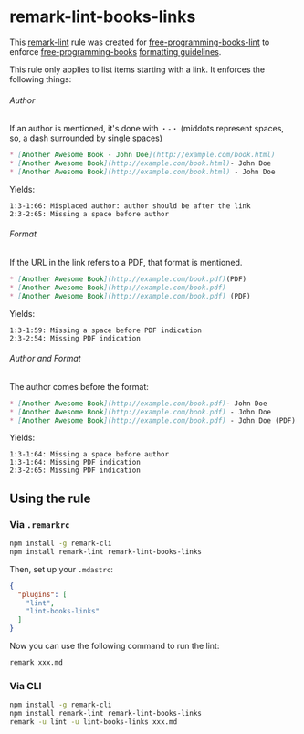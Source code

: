 # remark-lint-books-links

This [remark-lint](https://github.com/wooorm/remark-lint) rule was created for [free-programming-books-lint](https://github.com/vhf/free-programming-books-lint) to enforce [free-programming-books](https://github.com/vhf/free-programming-books) [formatting guidelines](https://github.com/vhf/free-programming-books/blob/master/CONTRIBUTING.md#formatting).

This rule only applies to list items starting with a link. It enforces the following things:

###### Author

If an author is mentioned, it's done with `・-・` (middots represent spaces, so,
a dash surrounded by single spaces)

```markdown
* [Another Awesome Book - John Doe](http://example.com/book.html)
* [Another Awesome Book](http://example.com/book.html)- John Doe
* [Another Awesome Book](http://example.com/book.html) - John Doe
```

Yields:

```text
1:3-1:66: Misplaced author: author should be after the link
2:3-2:65: Missing a space before author
```

###### Format

If the URL in the link refers to a PDF, that format is mentioned.

```markdown
* [Another Awesome Book](http://example.com/book.pdf)(PDF)
* [Another Awesome Book](http://example.com/book.pdf)
* [Another Awesome Book](http://example.com/book.pdf) (PDF)
```

Yields:

```text
1:3-1:59: Missing a space before PDF indication
2:3-2:54: Missing PDF indication
```

###### Author and Format

The author comes before the format:

```markdown
* [Another Awesome Book](http://example.com/book.pdf)- John Doe
* [Another Awesome Book](http://example.com/book.pdf) - John Doe
* [Another Awesome Book](http://example.com/book.pdf) - John Doe (PDF)
```

Yields:

```text
1:3-1:64: Missing a space before author
1:3-1:64: Missing PDF indication
2:3-2:65: Missing PDF indication
```

## Using the rule

### Via `.remarkrc`

```bash
npm install -g remark-cli
npm install remark-lint remark-lint-books-links
```

Then, set up your `.mdastrc`:

```JSON
{
  "plugins": [
    "lint",
    "lint-books-links"
  ]
}
```

Now you can use the following command to run the lint:

```bash
remark xxx.md
```

### Via CLI

```bash
npm install -g remark-cli
npm install remark-lint remark-lint-books-links
remark -u lint -u lint-books-links xxx.md
```
